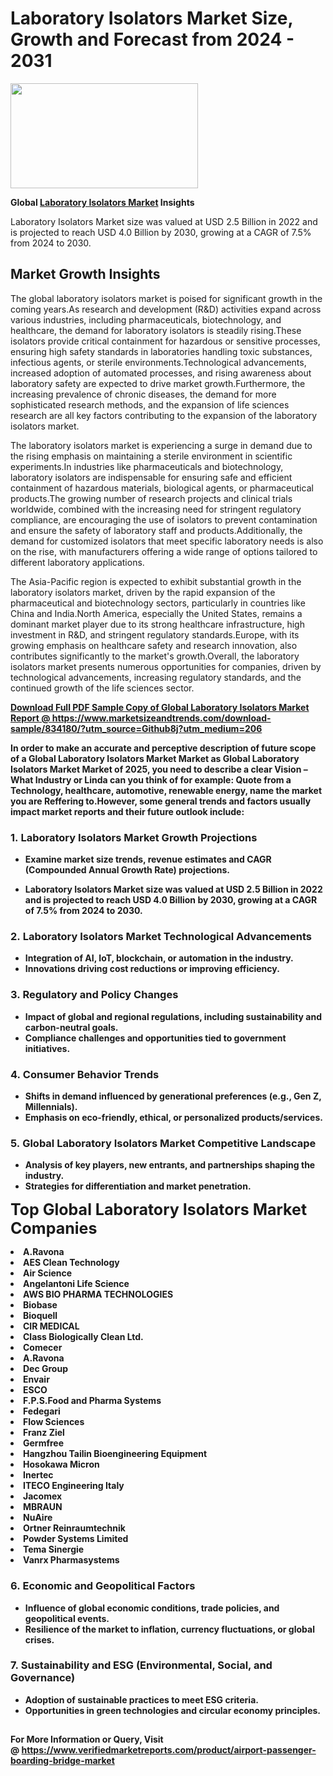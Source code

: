 <H1>Laboratory Isolators Market Size, Growth and Forecast from 2024 - 2031</H1><img class="aligncenter size-medium wp-image-584254" src="https://thirdeyenews.in/wp-content/uploads/2024/09/Global-Market-Research-300x168.jpeg" alt="" width="300" height="168" /><p><strong>Global&nbsp;<a href="https://www.marketsizeandtrends.com/download-sample/834180/?utm_source=Github8j?utm_medium=206">Laboratory Isolators Market</a> Insights</strong></p><p>Laboratory Isolators Market size was valued at USD 2.5 Billion in 2022 and is projected to reach USD 4.0 Billion by 2030, growing at a CAGR of 7.5% from 2024 to 2030.</p><p><h2>Market Growth Insights</h2> <p>The global laboratory isolators market is poised for significant growth in the coming years.As research and development (R&D) activities expand across various industries, including pharmaceuticals, biotechnology, and healthcare, the demand for laboratory isolators is steadily rising.These isolators provide critical containment for hazardous or sensitive processes, ensuring high safety standards in laboratories handling toxic substances, infectious agents, or sterile environments.Technological advancements, increased adoption of automated processes, and rising awareness about laboratory safety are expected to drive market growth.Furthermore, the increasing prevalence of chronic diseases, the demand for more sophisticated research methods, and the expansion of life sciences research are all key factors contributing to the expansion of the laboratory isolators market.</p> <p><strong><a href="#"></a></strong></p> <p>The laboratory isolators market is experiencing a surge in demand due to the rising emphasis on maintaining a sterile environment in scientific experiments.In industries like pharmaceuticals and biotechnology, laboratory isolators are indispensable for ensuring safe and efficient containment of hazardous materials, biological agents, or pharmaceutical products.The growing number of research projects and clinical trials worldwide, combined with the increasing need for stringent regulatory compliance, are encouraging the use of isolators to prevent contamination and ensure the safety of laboratory staff and products.Additionally, the demand for customized isolators that meet specific laboratory needs is also on the rise, with manufacturers offering a wide range of options tailored to different laboratory applications.</p> <p>The Asia-Pacific region is expected to exhibit substantial growth in the laboratory isolators market, driven by the rapid expansion of the pharmaceutical and biotechnology sectors, particularly in countries like China and India.North America, especially the United States, remains a dominant market player due to its strong healthcare infrastructure, high investment in R&D, and stringent regulatory standards.Europe, with its growing emphasis on healthcare safety and research innovation, also contributes significantly to the market's growth.Overall, the laboratory isolators market presents numerous opportunities for companies, driven by technological advancements, increasing regulatory standards, and the continued growth of the life sciences sector.</p> <p><strong><a href="#"></p><p><span class=""><strong>Download Full PDF Sample Copy of Global Laboratory Isolators Market Report</strong> @ <a href="https://www.marketsizeandtrends.com/download-sample/834180/?utm_source=Github8j?utm_medium=206" target="_blank">https://www.marketsizeandtrends.com/download-sample/834180/?utm_source=Github8j?utm_medium=206</a></span></p><p>In order to make an accurate and perceptive description of future scope of a Global&nbsp;Laboratory Isolators Market Market as Global&nbsp;Laboratory Isolators Market Market of 2025, you need to describe a clear Vision &ndash; What Industry or Linda can you think of for example: Quote from a Technology, healthcare, automotive, renewable energy, name the market you are Reffering to.However, some general trends and factors usually impact market reports and their future outlook include:</p><h3>1.&nbsp;<strong>Laboratory Isolators Market Growth Projections</strong></h3><ul><li>Examine market size trends, revenue estimates and CAGR (Compounded Annual Growth Rate) projections.</li><li><p>Laboratory Isolators Market size was valued at USD 2.5 Billion in 2022 and is projected to reach USD 4.0 Billion by 2030, growing at a CAGR of 7.5% from 2024 to 2030.</p></li></ul><h3>2.&nbsp;<strong>Laboratory Isolators Market Technological Advancements</strong></h3><ul><li>Integration of AI, IoT, blockchain, or automation in the industry.</li><li>Innovations driving cost reductions or improving efficiency.</li></ul><h3>3.&nbsp;<strong>Regulatory and Policy Changes</strong></h3><ul><li>Impact of global and regional regulations, including sustainability and carbon-neutral goals.</li><li>Compliance challenges and opportunities tied to government initiatives.</li></ul><h3>4.&nbsp;<strong>Consumer Behavior Trends</strong></h3><ul><li>Shifts in demand influenced by generational preferences (e.g., Gen Z, Millennials).</li><li>Emphasis on eco-friendly, ethical, or personalized products/services.</li></ul><h3>5.&nbsp;<strong>Global Laboratory Isolators Market Competitive Landscape</strong></h3><ul><li>Analysis of key players, new entrants, and partnerships shaping the industry.</li><li>Strategies for differentiation and market penetration.</li></ul><p data-pm-slice="1 1 []"><span style="color: inherit; font-family: inherit; font-size: 25px;">Top Global Laboratory Isolators Market Companies</span></p><div class="" data-test-id=""><p><li>A.Ravona</li><li> AES Clean Technology</li><li> Air Science</li><li> Angelantoni Life Science</li><li> AWS BIO PHARMA TECHNOLOGIES</li><li> Biobase</li><li> Bioquell</li><li> CIR MEDICAL</li><li> Class Biologically Clean Ltd.</li><li> Comecer</li><li> A.Ravona</li><li> Dec Group</li><li> Envair</li><li> ESCO</li><li> F.P.S.Food and Pharma Systems</li><li> Fedegari</li><li> Flow Sciences</li><li> Franz Ziel</li><li> Germfree</li><li> Hangzhou Tailin Bioengineering Equipment</li><li> Hosokawa Micron</li><li> Inertec</li><li> ITECO Engineering Italy</li><li> Jacomex</li><li> MBRAUN</li><li> NuAire</li><li> Ortner Reinraumtechnik</li><li> Powder Systems Limited</li><li> Tema Sinergie</li><li> Vanrx Pharmasystems</li></p></div><h3>6.&nbsp;<strong>Economic and Geopolitical Factors</strong></h3><ul><li>Influence of global economic conditions, trade policies, and geopolitical events.</li><li>Resilience of the market to inflation, currency fluctuations, or global crises.</li></ul><h3>7.&nbsp;<strong>Sustainability and ESG (Environmental, Social, and Governance)</strong></h3><ul><li>Adoption of sustainable practices to meet ESG criteria.</li><li>Opportunities in green technologies and circular economy principles.</li></ul><h2><strong style="font-size: 14px;">For More Information or Query, Visit @&nbsp;</strong><a style="background-color: #ffffff; font-size: 14px;" href="https://www.marketsizeandtrends.com/report/laboratory-isolators-market/" target="_blank">https://www.verifiedmarketreports.com/product/airport-passenger-boarding-bridge-market</a></h2>